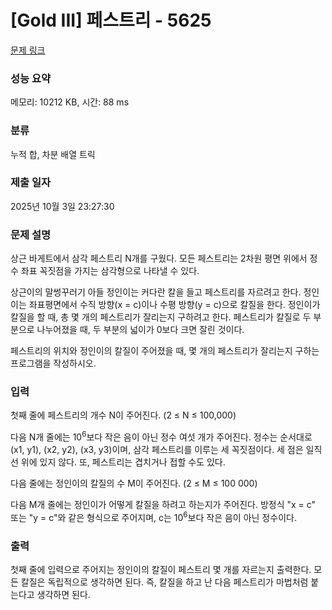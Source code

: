 # [Gold III] 페스트리 - 5625 

[문제 링크](https://www.acmicpc.net/problem/5625) 

### 성능 요약

메모리: 10212 KB, 시간: 88 ms

### 분류

누적 합, 차분 배열 트릭

### 제출 일자

2025년 10월 3일 23:27:30

### 문제 설명

<p>상근 바게트에서 삼각 페스트리 N개를 구웠다. 모든 페스트리는 2차원 평면 위에서 정수 좌표 꼭짓점을 가지는 삼각형으로 나타낼 수 있다.</p>

<p>상근이의 말썽꾸러기 아들 정인이는 커다란 칼을 들고 페스트리를 자르려고 한다. 정인이는 좌표평면에서 수직 방향(x = c)이나 수평 방향(y = c)으로 칼질을 한다. 정인이가 칼질을 할 때, 총 몇 개의 페스트리가 잘리는지 구하려고 한다. 페스트리가 칼질로 두 부분으로 나누어졌을 때, 두 부분의 넓이가 0보다 크면 잘린 것이다.</p>

<p>페스트리의 위치와 정인이의 칼질이 주어졌을 때, 몇 개의 페스트리가 잘리는지 구하는 프로그램을 작성하시오.</p>

### 입력 

 <p>첫째 줄에 페스트리의 개수 N이 주어진다. (2 ≤ N ≤ 100,000)</p>

<p>다음 N개 줄에는 10<sup>6</sup>보다 작은 음이 아닌 정수 여섯 개가 주어진다. 정수는 순서대로 (x1, y1), (x2, y2), (x3, y3)이며, 삼각 페스트리를 이루는 세 꼭짓점이다. 세 점은 일직선 위에 있지 않다. 또, 페스트리는 겹치거나 접할 수도 있다.</p>

<p>다음 줄에는 정인이의 칼질의 수 M이 주어진다. (2 ≤ M ≤ 100 000)</p>

<p>다음 M개 줄에는 정인이가 어떻게 칼질을 하려고 하는지가 주어진다. 방정식 "x = c" 또는 "y = c"와 같은 형식으로 주어지며, c는 10<sup>6</sup>보다 작은 음이 아닌 정수이다.</p>

### 출력 

 <p>첫째 줄에 입력으로 주어지는 정인이의 칼질이 페스트리 몇 개를 자르는지 출력한다. 모든 칼질은 독립적으로 생각하면 된다. 즉, 칼질을 하고 난 다음 페스트리가 마법처럼 붙는다고 생각하면 된다.</p>

